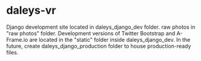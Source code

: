 # daleys-vr

Django development site located in daleys_django_dev folder. raw photos in "raw photos" folder. Development versions of Twitter Bootstrap and A-Frame.io are located in the "static" folder inside daleys_django_dev. In the future, create daleys_django_production folder to house production-ready files.